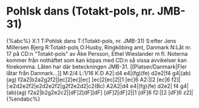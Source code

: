 # Pohlsk dans  (Totakt-pols, nr. JMB-31)

{%abc%}
X:1
T:Pohlsk dans 
T:(Totakt-pols, nr. JMB-31)
S:efter Jens Millersen Bjerg
R:Totakt-pols
O:Husby, Ringköbing amt, Danmark
N:Låt nr. 17 på CD:n "Totakt-pols" av Åke Persson, Ethel Wieslander m fl. Noterna kommer från nothäftet som kan köpas med CD:n så vissa avvikelser kan förekomma. Låten har där beteckningen JMB-31. [[Platser/Danmark|Fler låtar från Danmark...]]
M:2/4
L:1/16
K:D
A2|:d4 e4|(fg)(fe) d2e2|f4 g4|(ab)(ag) f2a2|b2a2g2f2|[ec]2[ec][ec] [ec]2[ec]2|[1 [ec]6 A2:|[2 [ec]6 f2]|
|:e2d2e2f2|e2d2e2f2|g2f2e2d2|c2(Bc) A2A2|d4 e4|(fg)(fe) d2e2|
f4 g4|(ab)(ag) f2a2|b2g2e2c2|[dF]2[dF][dF] [dF]2[dF]2|[1 [dF]6 f2:|[2 [dF]6 z2]|
{%endabc%}

